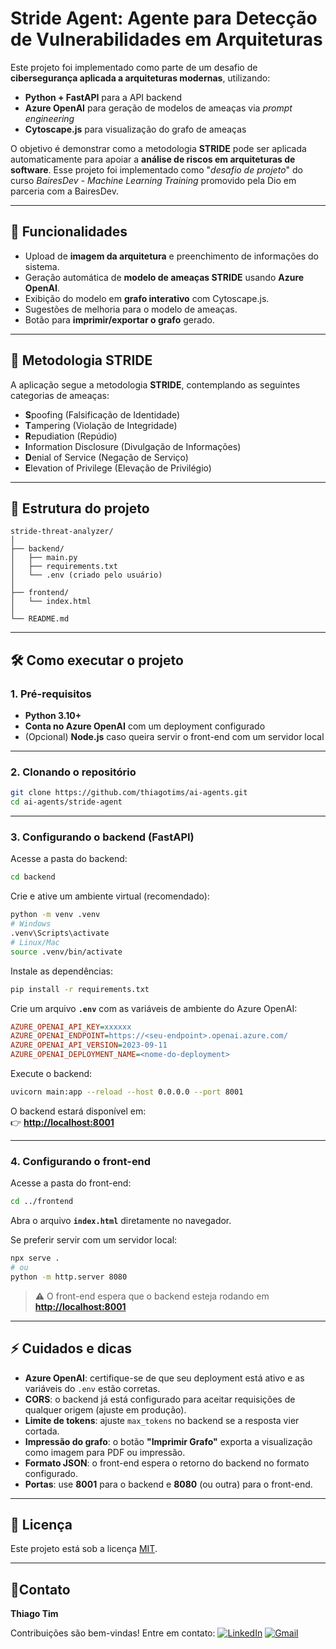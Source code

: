 # Stride Agent: Agente para Detecção de Vulnerabilidades em Arquiteturas 

Este projeto foi implementado como parte de um desafio de **cibersegurança aplicada a arquiteturas modernas**, utilizando:

- **Python + FastAPI** para a API backend
- **Azure OpenAI** para geração de modelos de ameaças via _prompt engineering_
- **Cytoscape.js** para visualização do grafo de ameaças
    
O objetivo é demonstrar como a metodologia **STRIDE** pode ser aplicada automaticamente para apoiar a **análise de riscos em arquiteturas de software**.  Esse projeto foi implementado como "_desafio de projeto_" do curso _BairesDev - Machine Learning Training_ promovido pela Dio em parceria com a BairesDev.

---
## 🚀 Funcionalidades
- Upload de **imagem da arquitetura** e preenchimento de informações do sistema.
- Geração automática de **modelo de ameaças STRIDE** usando **Azure OpenAI**.
- Exibição do modelo em **grafo interativo** com Cytoscape.js.
- Sugestões de melhoria para o modelo de ameaças.
- Botão para **imprimir/exportar o grafo** gerado.

---
## 📌 Metodologia STRIDE

A aplicação segue a metodologia **STRIDE**, contemplando as seguintes categorias de ameaças:
- **S**poofing (Falsificação de Identidade)
- **T**ampering (Violação de Integridade)
- **R**epudiation (Repúdio)
- **I**nformation Disclosure (Divulgação de Informações)
- **D**enial of Service (Negação de Serviço)
- **E**levation of Privilege (Elevação de Privilégio)

---
## 📂 Estrutura do projeto

```
stride-threat-analyzer/
│
├── backend/
│   ├── main.py
│   ├── requirements.txt
│   └── .env (criado pelo usuário)
│
├── frontend/
│   └── index.html
│
└── README.md
```

---
## 🛠️ Como executar o projeto

### 1. Pré-requisitos
- **Python 3.10+**
- **Conta no Azure OpenAI** com um deployment configurado
- (Opcional) **Node.js** caso queira servir o front-end com um servidor local

---
### 2. Clonando o repositório
```bash
git clone https://github.com/thiagotims/ai-agents.git
cd ai-agents/stride-agent
```

---
### 3. Configurando o backend (FastAPI)

Acesse a pasta do backend:
```bash
cd backend
```

Crie e ative um ambiente virtual (recomendado):
```bash
python -m venv .venv
# Windows
.venv\Scripts\activate
# Linux/Mac
source .venv/bin/activate
```

Instale as dependências:
```bash
pip install -r requirements.txt
```

Crie um arquivo **`.env`** com as variáveis de ambiente do Azure OpenAI:
```ini
AZURE_OPENAI_API_KEY=xxxxxx
AZURE_OPENAI_ENDPOINT=https://<seu-endpoint>.openai.azure.com/
AZURE_OPENAI_API_VERSION=2023-09-11
AZURE_OPENAI_DEPLOYMENT_NAME=<nome-do-deployment>
```

Execute o backend:
```bash
uvicorn main:app --reload --host 0.0.0.0 --port 8001
```
O backend estará disponível em:  
👉 **[http://localhost:8001](http://localhost:8001/)**

---
### 4. Configurando o front-end

Acesse a pasta do front-end:
```bash
cd ../frontend
```

Abra o arquivo **`index.html`** diretamente no navegador.

Se preferir servir com um servidor local:
```bash
npx serve .
# ou
python -m http.server 8080
```

> ⚠️ O front-end espera que o backend esteja rodando em **[http://localhost:8001](http://localhost:8001/)**

---
## ⚡ Cuidados e dicas
- **Azure OpenAI**: certifique-se de que seu deployment está ativo e as variáveis do `.env` estão corretas.
- **CORS**: o backend já está configurado para aceitar requisições de qualquer origem (ajuste em produção).
- **Limite de tokens**: ajuste `max_tokens` no backend se a resposta vier cortada.
- **Impressão do grafo**: o botão **"Imprimir Grafo"** exporta a visualização como imagem para PDF ou impressão.
- **Formato JSON**: o front-end espera o retorno do backend no formato configurado.
- **Portas**: use **8001** para o backend e **8080** (ou outra) para o front-end.

---
## 📃 Licença
Este projeto está sob a licença [MIT](LICENSE).

---
## 📮Contato
**Thiago Tim**  

Contribuições são bem-vindas!  Entre em contato:
[![LinkedIn](https://img.shields.io/badge/LinkedIn-0A66C2?style=flat&logo=linkedin&logoColor=white)](https://www.linkedin.com/in/devtim/) [![Gmail](https://img.shields.io/badge/Gmail-D14836?style=flat&logo=gmail&logoColor=white)](mailto:thiagotimdev@gmail.com)
